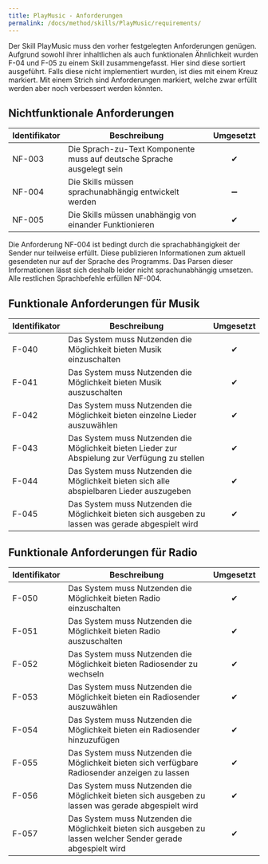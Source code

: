 ```yaml
---
title: PlayMusic - Anforderungen
permalink: /docs/method/skills/PlayMusic/requirements/
---
```


Der Skill PlayMusic muss den vorher festgelegten Anforderungen genügen. Aufgrund sowohl ihrer inhaltlichen als auch funktionalen Ähnlichkeit wurden F-04 und F-05 zu einem Skill zusammengefasst. Hier sind diese sortiert ausgeführt. Falls diese nicht implementiert wurden, ist dies mit einem Kreuz markiert. Mit einem Strich sind Anforderungen markiert, welche zwar erfüllt werden aber noch verbessert werden könnten. 

## Nichtfunktionale Anforderungen

| Identifikator | Beschreibung                                                                                                  | Umgesetzt |
|--------|------------------------------------------------------------------------|:---:|
| NF-003 | Die Sprach-zu-Text Komponente muss auf deutsche Sprache ausgelegt sein | ✔ |
| NF-004 | Die Skills müssen sprachunabhängig entwickelt werden                   | ➖ |
| NF-005 | Die Skills müssen unabhängig von einander Funktionieren                | ✔ |

Die Anforderung NF-004 ist bedingt durch die sprachabhängigkeit der Sender nur teilweise erfüllt. Diese publizieren Informationen zum aktuell gesendeten nur auf der Sprache des Programms. Das Parsen dieser Informationen lässt sich deshalb leider nicht sprachunabhängig umsetzen. Alle restlichen Sprachbefehle erfüllen NF-004.


## Funktionale Anforderungen für Musik

| Identifikator | Beschreibung                                                                                                  | Umgesetzt |
|-------|-----------------------------------------------------------------------------------------------------|:---:|
| F-040 | Das System muss Nutzenden die Möglichkeit bieten Musik einzuschalten                                | ✔ |
| F-041 | Das System muss Nutzenden die Möglichkeit bieten Musik auszuschalten                                | ✔ |
| F-042 | Das System muss Nutzenden die Möglichkeit bieten einzelne Lieder auszuwählen                        | ✔ |
| F-043 | Das System muss Nutzenden die Möglichkeit bieten Lieder zur Abspielung zur Verfügung zu stellen     | ✔ |
| F-044 | Das System muss Nutzenden die Möglichkeit bieten sich alle abspielbaren Lieder auszugeben           | ✔ |
| F-045 | Das System muss Nutzenden die Möglichkeit bieten sich ausgeben zu lassen was gerade abgespielt wird | ✔ |

## Funktionale Anforderungen für Radio

| Identifikator | Beschreibung                                                                                                  | Umgesetzt |
|-------|----------------------------------------------------------------------------------------------------------------|:---:|
| F-050 | Das System muss Nutzenden die Möglichkeit bieten Radio einzuschalten                                           | ✔ |
| F-051 | Das System muss Nutzenden die Möglichkeit bieten Radio auszuschalten                                           | ✔ |
| F-052 | Das System muss Nutzenden die Möglichkeit bieten Radiosender zu wechseln                                       | ✔ |
| F-053 | Das System muss Nutzenden die Möglichkeit bieten ein Radiosender auszuwählen                                   | ✔ |
| F-054 | Das System muss Nutzenden die Möglichkeit bieten ein Radiosender hinzuzufügen                                  | ✔ |
| F-055 | Das System muss Nutzenden die Möglichkeit bieten sich verfügbare Radiosender anzeigen zu lassen                | ✔ |
| F-056 | Das System muss Nutzenden die Möglichkeit bieten sich ausgeben zu lassen was gerade abgespielt wird            | ✔ |
| F-057 | Das System muss Nutzenden die Möglichkeit bieten sich ausgeben zu lassen welcher Sender gerade abgespielt wird | ✔ |
